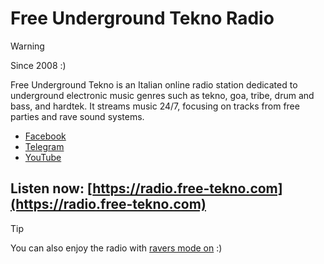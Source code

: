 # Free Underground Tekno Radio

> [!WARNING]
> Since 2008 :) 

Free Underground Tekno is an Italian online radio station dedicated to underground electronic music genres such as tekno, goa, tribe, drum and bass, and hardtek. It streams music 24/7, focusing on tracks from free parties and rave sound systems.

- [Facebook](https://www.facebook.com/Free.Underground.Tekno.Radio/)
- [Telegram](https://web.telegram.org/k/#@freeundergroundtekno)
- [YouTube](https://www.youtube.com/@FreeUndergroundTeknoRadio)

## Listen now: [https://radio.free-tekno.com](https://radio.free-tekno.com)

> [!TIP]
> You can also enjoy the radio with [ravers mode on](https://listen.free-tekno.com) :)
